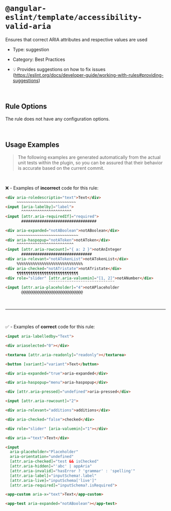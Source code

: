 <!--

  DO NOT EDIT.

  This markdown file was autogenerated using a mixture of the following files as the source of truth for its data:
  - ../../src/rules/accessibility-valid-aria.ts
  - ../../tests/rules/accessibility-valid-aria/cases.ts

  In order to update this file, it is therefore those files which need to be updated, as well as potentially the generator script:
  - ../../../../tools/scripts/generate-rule-docs.ts

-->

# `@angular-eslint/template/accessibility-valid-aria`

Ensures that correct ARIA attributes and respective values are used

- Type: suggestion
- Category: Best Practices

- 💡 Provides suggestions on how to fix issues (https://eslint.org/docs/developer-guide/working-with-rules#providing-suggestions)

<br>

## Rule Options

The rule does not have any configuration options.

<br>

## Usage Examples

> The following examples are generated automatically from the actual unit tests within the plugin, so you can be assured that their behavior is accurate based on the current commit.

<br>

❌ - Examples of **incorrect** code for this rule:

```html
<div aria-roledescriptio="text">Text</div>
     ~~~~~~~~~~~~~~~~~~~~~~~~~~
<input [aria-labelby]="label">
       ^^^^^^^^^^^^^^^^^^^^^^
<input [attr.aria-requiredIf]="required">
       #################################
```

```html
<div aria-expanded="notABoolean">notABoolean</div>
     ~~~~~~~~~~~~~~~~~~~~~~~~~~~
<div aria-haspopup="notAToken">notAToken</div>
     ^^^^^^^^^^^^^^^^^^^^^^^^^
<input [attr.aria-rowcount]="{ a: 2 }">notAnInteger
       ###############################
<div aria-relevant="notATokenList">notATokenList</div>
     %%%%%%%%%%%%%%%%%%%%%%%%%%%%%
<div aria-checked="notATristate">notATristate</div>
     ¶¶¶¶¶¶¶¶¶¶¶¶¶¶¶¶¶¶¶¶¶¶¶¶¶¶¶
<div role="slider" [attr.aria-valuemin]="[1, 2]">notANumber</div>
                   ¨¨¨¨¨¨¨¨¨¨¨¨¨¨¨¨¨¨¨¨¨¨¨¨¨¨¨¨¨
<input [attr.aria-placeholder]="4">notAPlaceholder
       @@@@@@@@@@@@@@@@@@@@@@@@@@@
```

<br>

---

<br>

✅ - Examples of **correct** code for this rule:

```html
<input aria-labelledby="Text">
```

```html
<div ariaselected="0"></div>
```

```html
<textarea [attr.aria-readonly]="readonly"></textarea>
```

```html
<button [variant]="variant">Text</button>
```

```html
<div aria-expanded="true">aria-expanded</div>
```

```html
<div aria-haspopup="menu">aria-haspopup</div>
```

```html
<div [attr.aria-pressed]="undefined">aria-pressed</div>
```

```html
<input [attr.aria-rowcount]="2">
```

```html
<div aria-relevant="additions">additions</div>
```

```html
<div aria-checked="false">checked</div>
```

```html
<div role="slider" [aria-valuemin]="1"></div>
```

```html
<div aria-="text">Text</div>
```

```html
<input
  aria-placeholder="Placeholder"
  aria-orientation="undefined"
  [attr.aria-checked]="test && isChecked"
  [attr.aria-hidden]="'abc' | appAria"
  [attr.aria-invalid]="hasError ? 'grammar' : 'spelling'"
  [attr.aria-label]="inputSchema!.label"
  [attr.aria-live]="inputSchema['live']"
  [attr.aria-required]="inputSchema?.isRequired">
```

```html
<app-custom aria-x="text">Text</app-custom>
```

```html
<app-test aria-expanded="notABoolean"></app-test>
```
